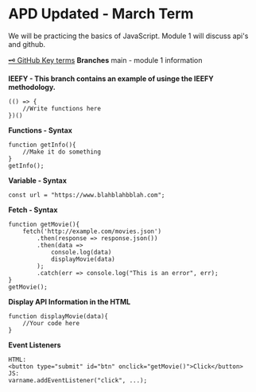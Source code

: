 # APD Updated - March Term

We will be practicing the basics of JavaScript. Module 1 will discuss api's and github.

[:old_key: GitHub Key terms](/Github.md)
**Branches**
main - module 1 information


**IEEFY - This branch contains an example of usinge the IEEFY methodology.**
```
(() => {
    //Write functions here
})()
```

**Functions - Syntax**
```
function getInfo(){
    //Make it do something
}
getInfo();
```

**Variable - Syntax**
```
const url = "https://www.blahblahbblah.com";
```

**Fetch - Syntax**
```
function getMovie(){
    fetch('http://example.com/movies.json')
        .then(response => response.json())
        .then(data => 
            console.log(data)
            displayMovie(data)
        );
        .catch(err => console.log("This is an error", err);
}
getMovie();
```

**Display API Information in the HTML**
```
function displayMovie(data){
    //Your code here
}
```

**Event Listeners**
```
HTML:
<button type="submit" id="btn" onclick="getMovie()">Click</button>
JS: 
varname.addEventListener("click", ...);
```